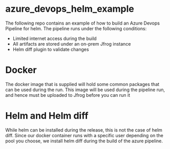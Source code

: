 # azure_devops_helm_example
The following repo contains an example of how to build an Azure Devops Pipeline for helm.
The pipeline runs under the following conditions:
* Limited internet access during the build
* All artifacts are stored under an on-prem Jfrog instance
* Helm diff plugin to validate changes

# Docker
The docker image that is supplied will hold some common packages that can be used during the run.
This image will be used during the pipeline run, and hence must be uploaded to Jfrog before you can run it

# Helm and Helm diff
While helm can be installed during the release, this is not the case of helm diff.
Since our docker container runs with a specific user depending on the pool you choose, we install helm diff during the
build of the azure pipeline.
